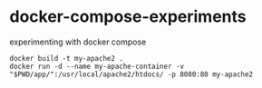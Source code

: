 # docker-compose-experiments
experimenting with docker compose

```
docker build -t my-apache2 .
docker run -d --name my-apache-container -v "$PWD/app/":/usr/local/apache2/htdocs/ -p 8080:80 my-apache2
```
